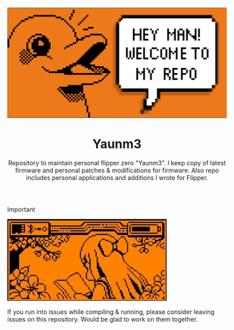 <header>
<p align="center">
  <img src="./.github/assets/header.png" alt="header picture">
</p>
<h1 align="center">Yaunm3</h1>
<p align="center">Repository to maintain personal flipper zero "Yaunm3". I keep copy of latest firmware and personal patches & modifications for firmware. Also repo includes personal applications and additions I wrote for Flipper.</p>
</header>



> [!IMPORTANT]
> <img src="./.github/assets/animation.gif" alt="">
> 
> If you run into issues while compiling & running, please consider leaving issues on this repository. Would be glad to work on them together. 